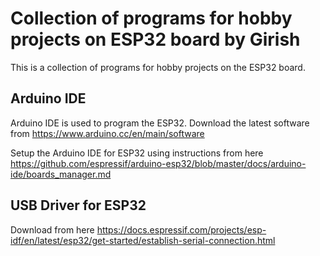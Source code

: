 # Collection of programs for hobby projects on ESP32 board by Girish

This is a collection of programs for hobby projects on the ESP32 board.

## Arduino IDE

Arduino IDE is used to program the ESP32.
Download the latest software from https://www.arduino.cc/en/main/software

Setup the Arduino IDE for ESP32 using instructions from here https://github.com/espressif/arduino-esp32/blob/master/docs/arduino-ide/boards_manager.md


## USB Driver for ESP32

Download from here https://docs.espressif.com/projects/esp-idf/en/latest/esp32/get-started/establish-serial-connection.html




